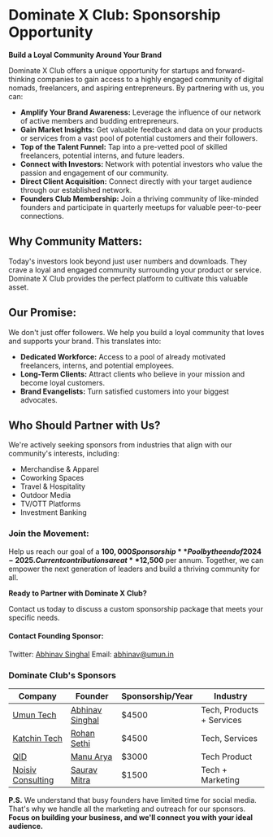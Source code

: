 # Dominate X Club: Sponsorship Opportunity

**Build a Loyal Community Around Your Brand**

Dominate X Club offers a unique opportunity for startups and forward-thinking companies to gain access to a highly engaged community of digital nomads, freelancers, and aspiring entrepreneurs.  By partnering with us, you can:

- **Amplify Your Brand Awareness:** Leverage the influence of our network of active members and budding entrepreneurs.
- **Gain Market Insights:** Get valuable feedback and data on your products or services from a vast pool of potential customers and their followers.
- **Top of the Talent Funnel:** Tap into a pre-vetted pool of skilled freelancers, potential interns, and future leaders.
- **Connect with Investors:** Network with potential investors who value the passion and engagement of our community.
- **Direct Client Acquisition:** Connect directly with your target audience through our established network.
- **Founders Club Membership:** Join a thriving community of like-minded founders and participate in quarterly meetups for valuable peer-to-peer connections.

## Why Community Matters:

Today's investors look beyond just user numbers and downloads.  They crave a loyal and engaged community surrounding your product or service. Dominate X Club provides the perfect platform to cultivate this valuable asset.

## Our Promise:

We don't just offer followers. We help you build a loyal community that loves and supports your brand. This translates into:

- **Dedicated Workforce:** Access to a pool of already motivated freelancers, interns, and potential employees.
- **Long-Term Clients:** Attract clients who believe in your mission and become loyal customers.
- **Brand Evangelists:** Turn satisfied customers into your biggest advocates.

## Who Should Partner with Us?

We're actively seeking sponsors from industries that align with our community's interests, including:

- Merchandise & Apparel
- Coworking Spaces
- Travel & Hospitality
- Outdoor Media
- TV/OTT Platforms
- Investment Banking
 
### Join the Movement:

Help us reach our goal of a **$100,000 Sponsorship** Pool by the end of 2024-2025. Current contributions are at **$12,500** per annum. Together, we can empower the next generation of leaders and build a thriving community for all.

**Ready to Partner with Dominate X Club?**

Contact us today to discuss a custom sponsorship package that meets your specific needs.

#### Contact Founding Sponsor:

Twitter: [Abhinav Singhal](X.com/umunBeing) 
Email: [abhinav\@umun.in](mailto:abhinav@umun.in)

### Dominate Club's Sponsors

| Company | Founder | Sponsorship/Year | Industry |
| -------- | ------- |-------- | ------- |
| [Umun Tech](https://umun.in) | [Abhinav Singhal](x.com/umunbeing) | $4500 | Tech, Products + Services |
| [Katchin Tech](https://katchintech.com/) | [Rohan Sethi](https://x.com/rohanalone1) | $4500 | Tech, Services |
| [QID](https://oneqid.com/) | [Manu Arya](x.com/firsthumanmanu) | $3000 | Tech Product |
| [Noisiv Consulting](https://noisivconsulting.com/) | [Saurav Mitra](https://x.com/ksmontweet) | $1500 | Tech + Marketing |


**P.S.** We understand that busy founders have limited time for social media.  That's why we handle all the marketing and outreach for our sponsors. **Focus on building your business, and we'll connect you with your ideal audience.**
